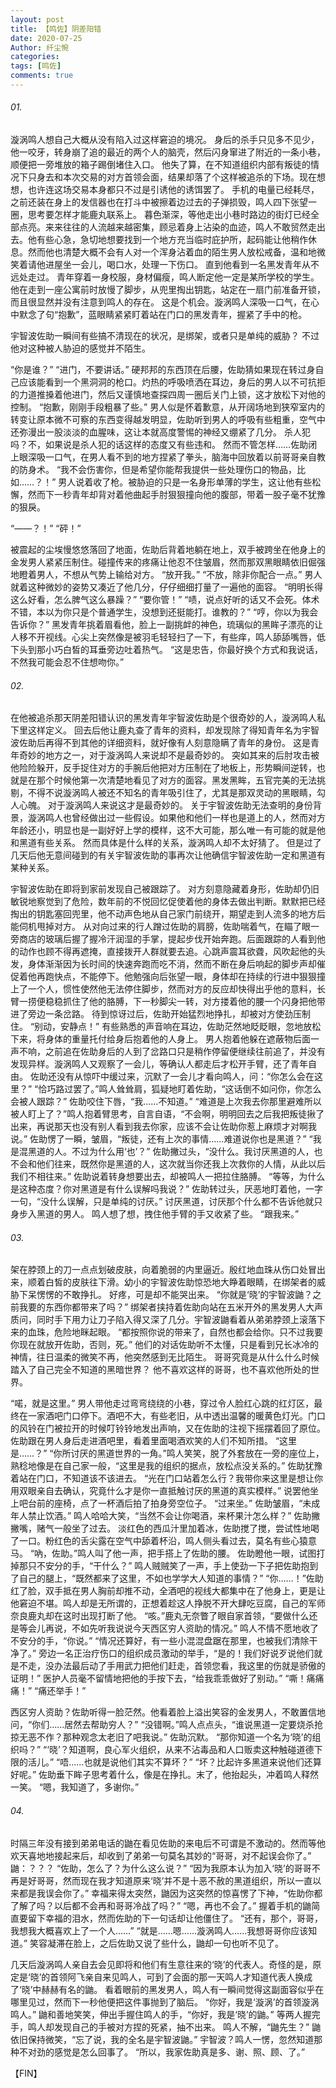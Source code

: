 ```yaml
---
layout: post
title: 【鸣佐】阴差阳错
date: 2020-07-25
Author: 纤尘惋
categories: 
tags: [鸣佐]
comments: true
--- 
```


###### 01.

漩涡鸣人想自己大概从没有陷入过这样窘迫的境况。
身后的杀手只见多不见少，他一咬牙，转身崩了追的最近的两个人的脑壳，然后闪身窜进了附近的一条小巷，顺便把一旁堆放的箱子踢倒堵住入口。
他失了算，在不知道组织内部有叛徒的情况下只身去和本次交易的对方首领会面，结果却落了个这样被追杀的下场。现在想想，也许连这场交易本身都只不过是引诱他的诱饵罢了。
手机的电量已经耗尽，之前还装在身上的发信器也在打斗中被擦着边过去的子弹损毁，鸣人四下张望一圈，思考要怎样才能鹿丸联系上。
暮色渐深，等他走出小巷时路边的街灯已经全部点亮。来来往往的人流越来越密集，顾忌着身上沾染的血迹，鸣人不敢贸然走出去。他有些心急，急切地想要找到一个地方充当临时庇护所，起码能让他稍作休息。然而他也清楚大概不会有人对一个浑身沾着血的陌生男人放松戒备，温和地微笑着请他进屋坐一会儿，喝口水，处理一下伤口。
直到他看到一名黑发青年从不远处走过。
青年穿着一身校服，身材偏瘦，鸣人断定他一定是某所学校的学生。他在走到一座公寓前时放慢了脚步，从兜里掏出钥匙，站定在一扇门前准备开锁，而且很显然并没有注意到鸣人的存在。
这是个机会。漩涡鸣人深吸一口气，在心中默念了句“抱歉”，蓝眼睛紧紧盯着站在门口的黑发青年，握紧了手中的枪。


宇智波佐助一瞬间有些搞不清现在的状况，是绑架，或者只是单纯的威胁？
不过他对这种被人胁迫的感觉并不陌生。

“你是谁？”
“进门，不要讲话。”
硬邦邦的东西顶在后腰，佐助猜如果现在转过身自己应该能看到一个黑洞洞的枪口。灼热的呼吸喷洒在耳边，身后的男人以不可抗拒的力道推搡着他进门，然后又谨慎地查探四周一圈后关门上锁，这才放松下对他的控制。
“抱歉，刚刚手段粗暴了些。”
男人似是怀着歉意，从开阔场地到狭窄室内的转变让原本微不可察的东西变得越发明显，佐助听到男人的呼吸有些粗重，空气中还弥漫出一股淡淡的血腥味，这让本就高度警惕的神经又绷紧了几分。
杀人犯吗？不，如果说是杀人犯的话这样的态度又有些违和。
然而不管怎样……佐助闭上眼深吸一口气，在男人看不到的地方捏紧了拳头，脑海中回放着以前哥哥亲自教的防身术。
“我不会伤害你，但是希望你能帮我提供一些处理伤口的物品，比如……？！”
男人说着收了枪。被胁迫的只是一名身形单薄的学生，这让他有些松懈，然而下一秒青年却背对着他曲起手肘狠狠撞向他的腹部，带着一股子毫不犹豫的狠戾。

“——？！”
“砰！”

被震起的尘埃慢悠悠落回了地面，佐助后背着地躺在地上，双手被跨坐在他身上的金发男人紧紧压制住。碰撞传来的疼痛让他忍不住皱眉，然而那双黑眼睛依旧倔强地瞪着男人，不想从气势上输给对方。
“放开我。”
“不放，除非你配合一点。”
男人就着这种微妙的姿势又凑近了他几分，仔仔细细打量了一遍他的面容。
“明明长得这么好看，怎么脾气这么暴躁？”
“要你管！”
“啧，说点好听的话又不会死。体术不错，本以为你只是个普通学生，没想到还挺能打。谁教的？”
“哼，你以为我会告诉你？”
黑发青年挑着眉看他，脸上一副挑衅的神色，琉璃似的黑眸子漂亮的让人移不开视线。心尖上突然像是被羽毛轻轻扫了一下，有些痒，鸣人舔舔嘴唇，低下头到那小巧白皙的耳垂旁边吐着热气。
“这是忠告，你最好换个方式和我说话，不然我可能会忍不住想吻你。”


###### 02.

在他被追杀那天阴差阳错认识的黑发青年宇智波佐助是个很奇妙的人，漩涡鸣人私下里这样定义。
回去后他让鹿丸查了青年的资料，却发现除了得知青年名为宇智波佐助后再得不到其他的详细资料，就好像有人刻意隐瞒了青年的身份。
这是青年奇妙的地方之一，对于漩涡鸣人来说却不是最奇妙的。
突如其来的后肘攻击被他险险躲开，反手捉住对方的手腕后他把对方压制在了地板上，形势瞬间逆转，也就是在那个时候他第一次清楚地看见了对方的面容。黑发黑眸，五官完美的无法挑剔，不得不说漩涡鸣人被还不知名的青年吸引住了，尤其是那双灵动的黑眼睛，勾人心魄。
对于漩涡鸣人来说这才是最奇妙的。
关于宇智波佐助无法查明的身份背景，漩涡鸣人也曾经做出过一些假设。如果他和他们一样也是道上的人，然而对方年龄还小，明显也是一副好好上学的模样，这不大可能，那么唯一有可能的就是他和黑道有些关系。
然而具体是什么样的关系，漩涡鸣人却不太好猜了。
但是过了几天后他无意间碰到的有关宇智波佐助的事再次让他确信宇智波佐助一定和黑道有某种关系。


宇智波佐助在即将到家前发现自己被跟踪了。
对方刻意隐藏着身形，佐助却仍旧敏锐地察觉到了危险，数年前的不悦回忆促使着他的身体去做出判断。默默把已经掏出的钥匙塞回兜里，他不动声色地从自己家门前绕开，期望走到人流多的地方后能伺机甩掉对方。
从对向过来的行人蹭过佐助的肩膀，佐助喘着气，在瞄了眼一旁商店的玻璃后握了握冷汗润湿的手掌，提起步伐开始奔跑。后面跟踪的人看到他的动作也顾不得再遮掩，直接拨开人群就要去追。心跳声震耳欲聋，风吹起他的头发，身体渐渐因为长时间的快速奔跑而吃不消，然而不断在身后响起的脚步声却催促着他再跑快点，不能停下。他勉强向后张望一眼，身体却在持续的行进中狠狠撞上了一个人，惯性使然他无法停住脚步，然而对方的反应却快得出乎他的意料，长臂一捞便稳稳抓住了他的胳膊，下一秒脚尖一转，对方搂着他的腰一个闪身把他带进了旁边一条岔路。
待到惊讶过后，佐助开始猛烈地挣扎，却被对方使劲压制住。
“别动，安静点！”
有些熟悉的声音响在耳边，佐助茫然地眨眨眼，忽地放松下来，将身体的重量托付给身后抱着他的人身上。
男人抱着他躲在遮蔽物后面一声不响，之前追在佐助身后的人到了岔路口只是稍作停留便继续往前追了，并没有发现异样。漩涡鸣人又观察了一会儿，等确认人都走后才松开手臂，还了青年自由。
佐助还没有从惊吓中缓过来，沉默了一会儿才看向鸣人，问：“你怎么会在这里？”
“恰巧路过罢了。”鸣人耸耸肩，狐疑地盯着佐助，“这话倒不如问你，你怎么会被人跟踪？”
佐助咬住下唇，“我……不知道。”
“难道是上次我去你那里避难所以被人盯上了？”鸣人抱着臂思考，自言自语，“不会啊，明明回去之后我把叛徒揪了出来，再说那天也没有别人看到我去你家，应该不会让佐助你惹上麻烦才对啊我说。”
佐助愣了一瞬，皱眉，“叛徒，还有上次的事情……难道说你也是黑道？”
“我是混黑道的人。不过为什么用‘也’？”
佐助撇过头，“没什么。我讨厌黑道的人，也不会和他们往来，既然你是黑道的人，这次就当你还我上次救你的人情，从此以后我们不相往来。”
佐助说着转身想要出去，却被鸣人一把拉住胳膊。
“等等，为什么是这种态度？你对黑道是有什么误解吗我说？”
佐助转过头，厌恶地盯着他，一字一句，“没什么误解，只是单纯的讨厌。”
讨厌黑道，讨厌那个什么都不告诉他就只身步入黑道的男人。
鸣人想了想，拽住他手臂的手又收紧了些。
“跟我来。”


###### 03.

架在脖颈上的刀一点点划破皮肤，向着脆弱的内里逼近。殷红地血珠从伤口处冒出来，顺着白皙的皮肤往下滑。幼小的宇智波佐助惊恐地大睁着眼睛，在绑架者的威胁下呆愣愣的不敢挣扎。
好疼，可是却不能哭出来。
“你就是‘晓’的宇智波鼬？之前我要的东西你都带来了吗？”
绑架者挟持着佐助向站在五米开外的黑发男人大声质问，同时手下用力让刀子陷入得又深了几分。宇智波鼬看着从弟弟脖颈上滚落下来的血珠，危险地眯起眼。
“都按照你说的带来了，自然也都会给你。只不过我要你现在就放开佐助，否则，死。”
他们的对话佐助听不太懂，只是看到兄长冰冷的神情，往日温柔的微笑不再，他突然感到无比陌生。
哥哥究竟是从什么什么时候踏入了自己完全不知道的黑暗世界？
他不喜欢这样的哥哥，也不喜欢他所处的世界。


“喏，就是这里。”
男人带他走过弯弯绕绕的小巷，穿过令人脸红心跳的红灯区，最终在一家酒吧门口停下。酒吧不大，有些老旧，从中透出温馨的暖黄色灯光。门口的风铃在门被拉开的时候叮铃铃地发出声响，又在佐助的注视下摇摆着回了原位。
佐助跟在男人身后走进酒吧里，看着里面喝酒欢笑的人们不知所措。
“这里是……？”
“你所讨厌的黑道世界的一角。”鸣人笑笑，脱了外套放在一旁的座位上，熟稔地像是在自己家一般，“这里是我的组织的据点，放松点没关系的。”
佐助犹豫着站在门口，不知道该不该进去。
“光在门口站着怎么行？我带你来这里是想让你用双眼亲自去确认，究竟什么才是你一直抵触讨厌的黑道的真实模样。”
说罢他坐上吧台前的座椅，点了一杯酒后拍了拍身旁空位子。
“过来坐。”
佐助皱眉，“未成年人禁止饮酒。”
鸣人哈哈大笑，“当然不会让你喝酒，来杯果汁怎么样？”
佐助撇撇嘴，赌气一般坐了过去。
淡红色的西瓜汁里加着冰，佐助搅了搅，尝试性地喝了一口。粉红色的舌尖露在空气中舔着杯沿，鸣人侧头看过去，莫名有些心猿意马。
“吶，佐助。”鸣人叫了他一声，把手搭上了佐助的腰。
佐助瞪他一眼，试图打掉那只不安分的手，“干什么？”
鸣人贼贼笑了一声，手上使劲一下子把佐助抱到了自己的腿上，“既然都来了这里，不如也学学大人知道的事情？”
“你……！”佐助红了脸，双手抵在男人胸前却推不动，全酒吧的视线大都集中在了他身上，更是让他窘迫不堪。鸣人却是无所谓的，正想着趁这人挣脱不开大肆吃豆腐，自己的军师奈良鹿丸却在这时出现打断了他。
“咳。”鹿丸无奈瞥了眼自家首领，“要做什么还是等会儿再说，不如先听我说说今天西区穷人资助的情况。”
鸣人不情不愿地收了不安分的手，“你说。”
“情况还算好，有一些小混混盘踞在那里，也被我们清除干净了。”
旁边一名正治疗伤口的组织成员激动的举手，“是的！我们好说歹说他们就是不走，没办法最后动了手用武力把他们赶走，首领您看，我这里的伤就是骄傲的证明！”
医护人员毫不留情地把他的手按下去，“给我乖乖做好了别动。”
“嘶！痛痛痛！”
“痛还举手！”

西区穷人资助？佐助听得一脸茫然。他看着脸上溢出笑容的金发男人，不敢置信地问，“你们……居然去帮助穷人？”
“没错啊。”鸣人点点头，“谁说黑道一定要烧杀抢掠无恶不作？那种观念太老旧了吧我说。”
佐助沉默。
“那你知道一个名为‘晓’的组织吗？”
“‘晓’？知道啊，良心军火组织，从来不沾毒品和人口贩卖这种触碰道德下限的活儿。”
“唔……也就是说他们其实不算坏？”
“坏？比起许多黑道来说他们还算好呢。”
佐助垂下眸子思考着什么，像是在挣扎。末了，他抬起头，冲着鸣人释然一笑。
“嗯，我知道了，多谢你。”


###### 04.

时隔三年没有接到弟弟电话的鼬在看见佐助的来电后不可谓是不激动的。然而等他欢天喜地地接起来后，却收到了弟弟一句莫名其妙的“哥哥，对不起误会你了。”
鼬：？？？
“佐助，怎么了？为什么这么说？”
“因为我原本认为加入‘晓’的哥哥不再是好哥哥，然而现在我才知道原来‘晓’并不是十恶不赦的黑道组织，所以一直以来都是我误会你了。”
幸福来得太突然，鼬因为这突然的惊喜愣了下神，“佐助你都了解了吗？以后都不会再和哥哥冷战了吗？”
“嗯，再也不会了。”
握着手机的鼬简直要留下幸福的泪水，然而佐助的下一句话却让他僵住了。
“还有，那个，哥哥，我想我大概喜欢上了一个人……”
“就是……嗯……漩涡鸣人……我想哥哥你应该知道。”
笑容凝滞在脸上，之后佐助又说了些什么，鼬却一句也听不见了。


几天后漩涡鸣人亲自去会见即将和他们有生意往来的‘晓’的代表人。奇怪的是，原定是‘晓’的首领阿飞亲自来见鸣人，可到了会面的那一天鸣人才知道代表人换成了‘晓’中赫赫有名的鼬。
看着眼前的黑发男人，鸣人有一瞬间觉得这副面容似乎在哪里见过，然而下一秒他便把这件事抛到了脑后。
“你好，我是‘漩涡’的首领漩涡鸣人。”
鼬和善地笑笑，伸出手握住鸣人的手，“你好，我是‘晓’的鼬。”
等两人握完手，鸣人却发现自己的手被对方捏的死紧，抽不出来。
鸣人不解，“鼬先生？”
鼬依旧保持微笑，“忘了说，我的全名是宇智波鼬。”
宇智波？鸣人一愣，忽然知道那种不对劲的感觉是怎么回事了。
“所以，我家佐助真是多、谢、照、顾、了。”

【FIN】